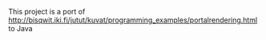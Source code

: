 This project is a port of http://bisqwit.iki.fi/jutut/kuvat/programming_examples/portalrendering.html to Java
